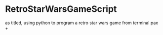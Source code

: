 # RetroStarWarsGameScript
as titled, using python to program a retro star wars game from terminal
pax +
